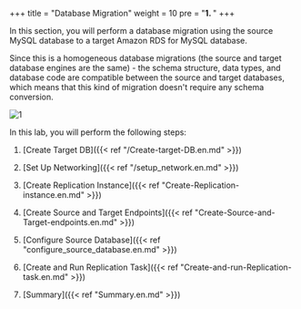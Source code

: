+++
title = "Database Migration"
weight = 10
pre = "<b>1. </b>"
+++

In this section, you will perform a database migration using the source MySQL database to a target Amazon RDS for MySQL database.

Since this is a homogeneous database migrations (the source and target database engines are the same) - the schema structure, data types, and database code are compatible between the source and target databases, which means that this kind of migration doesn't require any schema conversion.

![1](/db-mig/DMS-overview.png)

In this lab, you will perform the following steps:

1. [Create Target DB]({{< ref "/Create-target-DB.en.md" >}})

2. [Set Up Networking]({{< ref "/setup_network.en.md" >}})

2. [Create Replication Instance]({{< ref "Create-Replication-instance.en.md" >}})

3. [Create Source and Target Endpoints]({{< ref "Create-Source-and-Target-endpoints.en.md" >}})

4. [Configure Source Database]({{< ref "configure_source_database.en.md" >}})

4. [Create and Run Replication Task]({{< ref "Create-and-run-Replication-task.en.md" >}})

5. [Summary]({{< ref "Summary.en.md" >}})
